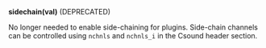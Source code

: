 <a name="sidechain"><h3 style="padding-top: 40px; margin-top: 40px;"></h3></a>
**sidechain(val)** (DEPRECATED)

No longer needed to enable side-chaining for plugins. Side-chain channels can be controlled using `nchnls` and `nchnls_i` in the Csound header section. 
